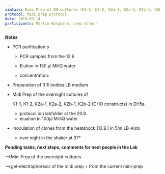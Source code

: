 ```yaml
---
aimtask: Midi Prep of ON cultures (K1-1, K1-2, K2a-1, K2a-2, K2b-1, K2b-2); Preparation of new LB Medium, PCR purification of PCR samples from the 12.9.; inoculation of clones from the heatshock from the 13.9. in 5ml LB-Amp
protocol: Midi prep protocol
date: 2019-09-14
participants: Martin Borgmann, Lena Schorr
---
```



**Notes**

- PCR purification o

  - PCR samples from the 12.9

  - Elution in 150 µl MiliQ water
  - concentration:

- Preparation of 3 1l bottles LB medium

- Midi Prep of the overnight cultures of

   

  K1-1, K1-2, K2a-1, K2a-2, K2b-1, K2b-2 (CHO constructs) in DH5a

  - protocol ion labfolder at the 20.8.
  - eluation in 100µl MilliQ water

- Inoculation of clones from the heatshock (13.9.) in 5ml LB-Amb

  - over night in the shaker at 37°

**Pending tasks, next steps, comments for next people in the Lab**

-->Mini Prep of the overnight cultures

-->gel-electrophoresis of the midi prep + from the current mini-prep